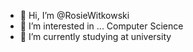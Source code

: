 - 👋 Hi, I’m @RosieWitkowski
- 👀 I’m interested in ... Computer Science
- 🌱 I’m currently studying at university

<!---
RosieWitkowski/RosieWitkowski is a ✨ special ✨ repository because its `README.md` (this file) appears on your GitHub profile.
You can click the Preview link to take a look at your changes.
--->
